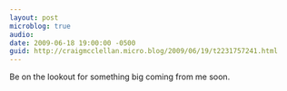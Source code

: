```yaml
---
layout: post
microblog: true
audio: 
date: 2009-06-18 19:00:00 -0500
guid: http://craigmcclellan.micro.blog/2009/06/19/t2231757241.html
---
```

Be on the lookout for something big coming from me soon.
